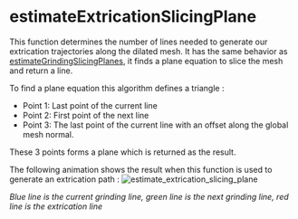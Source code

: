 # estimateExtricationSlicingPlane

This function determines the number of lines needed to generate our extrication trajectories along the dilated mesh. It has the same behavior as [estimateGrindingSlicingPlanes](README_estimate_grinding_slicing_planes.md), it finds a plane equation to slice the mesh and return a line.

To find a plane equation this algorithm defines a triangle :
- Point 1: Last point of the current line
- Point 2: First point of the next line
- Point 3: The last point of the current line with an offset along the global mesh normal.

These 3 points forms a plane which is returned as the result.

The following animation shows the result when this function is used to generate an extrication path :
![estimate_extrication_slicing_plane](estimate_extrication_slicing_plane.gif)

_Blue line is the current grinding line, green line is the next grinding line, red line is the extrication line_

